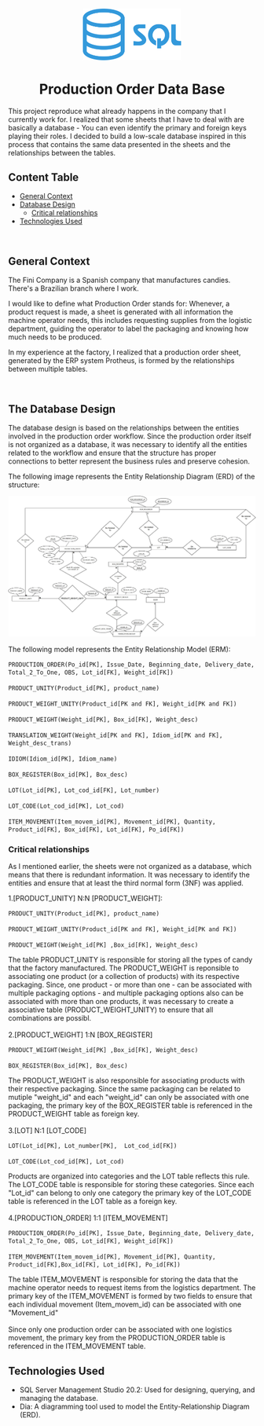 <p width="100%" align="center">
<!-- a largura é 100%, pois representa a proporção completa da faixa superior do paragrafo -->
    <img src="./images/sql.png" width="200px">
</p>    
<!-- Usei barra antes do "p" para fechar paragrafo -->
<h1 id = "projectDescription" align="center">Production Order Data Base</h1>
<p>This project reproduce what already happens in the company that I currently work for. I realized that some sheets that I have to deal with are basically a database - You can even identify the primary and foreign keys playing their roles. I decided to build a low-scale database inspired in this process that contains the same data presented in the sheets and the relationships between the tables. </p>


## Content Table

<ul>
    <li><a href = "#context">General Context</a></li>
    <li><a href = "#databasedesign">Database Design</a><ul>
    <li><a href = "#relationships">Critical relationships</a></li></ul></li>
    <li><a href = "#Technologies">Technologies Used</a></li>
</ul>

<br>
<h2 id="context"> General Context </h2>
<p>The Fini Company is a Spanish company that manufactures candies. There's a Brazilian branch where I work.<p>

<p>I would like to define what Production Order stands for: Whenever, a product request is made, a sheet is generated with all information the machine operator needs, this includes requesting supplies from the logistic department, guiding the operator to label the packaging and knowing how much needs to be produced. <p>

<p>In my experience at the factory, I realized that a production order sheet, generated by the ERP system Protheus, is formed by the relationships between multiple tables.<p>

<br>

<h2 id="databasedesign">The Database Design</h2>
<p>The database design is based on the relationships between the entities involved in the production order workflow. Since the production order itself is not organized as a database, it was necessary to identify all the entities related to the workflow and ensure that the structure has proper connections to better represent the business rules and preserve cohesion.<p>

<p>The following image represents the Entity Relationship Diagram (ERD) of the structure:   <p>
<img src="images/erd.jpeg" style-width: 100%; height: auto;>

<p>The following model represents the Entity Relationship Model (ERM):
    
    PRODUCTION_ORDER(Po_id[PK], Issue_Date, Beginning_date, Delivery_date, Total_2_To_One, OBS, Lot_id[FK], Weight_id[FK])

    PRODUCT_UNITY(Product_id[PK], product_name) 

    PRODUCT_WEIGHT_UNITY(Product_id[PK and FK], Weight_id[PK and FK]) 

    PRODUCT_WEIGHT(Weight_id[PK], Box_id[FK], Weight_desc)

    TRANSLATION_WEIGHT(Weight_id[PK and FK], Idiom_id[PK and FK], Weight_desc_trans)

    IDIOM(Idiom_id[PK], Idiom_name)

    BOX_REGISTER(Box_id[PK], Box_desc) 	

    LOT(Lot_id[PK], Lot_cod_id[FK], Lot_number) 

    LOT_CODE(Lot_cod_id[PK], Lot_cod) 

    ITEM_MOVEMENT(Item_movem_id[PK], Movement_id[PK], Quantity, Product_id[FK], Box_id[FK], Lot_id[FK], Po_id[FK])
 <p>
 <h3 id="relationships"> Critical relationships</h3>
 <p>As I mentioned earlier, the sheets were not organized as a database, which means that there is redundant  information. It was necessary to identify the entities and ensure that at least the third normal form (3NF) was applied. 

1.[PRODUCT_UNITY] N:N [PRODUCT_WEIGHT]:
 

    PRODUCT_UNITY(Product_id[PK], product_name) 

    PRODUCT_WEIGHT_UNITY(Product_id[PK and FK], Weight_id[PK and FK]) 

    PRODUCT_WEIGHT(Weight_id[PK] ,Box_id[FK], Weight_desc)   
The table PRODUCT_UNITY is responsible for storing all the types of candy that the factory manufactured. The PRODUCT_WEIGHT is reponsible to associating one product (or a collection of products) with its respective packaging.  Since, one product - or more than one - can be associated with multiple packaging options - and multiple packaging options also can be associated with more than one products, it was necessary to create a associative table (PRODUCT_WEIGHT_UNITY) to ensure that all combinations are possibl. 
<br>
<br>
2.[PRODUCT_WEIGHT] 1:N [BOX_REGISTER]

    PRODUCT_WEIGHT(Weight_id[PK] ,Box_id[FK], Weight_desc)

    BOX_REGISTER(Box_id[PK], Box_desc) 	
The PRODUCT_WEIGHT is also responsible for associating products with their respective packaging. Since the same packaging can be related to mutiple "weight_id" and each "weight_id" can only be associated with one packaging, the primary key of the BOX_REGISTER table is referenced in the PRODUCT_WEIGHT table as foreign key.
<br>
<br>
3.[LOT] N:1 [LOT_CODE]

    LOT(Lot_id[PK], Lot_number[PK],  Lot_cod_id[FK]) 

    LOT_CODE(Lot_cod_id[PK], Lot_cod)
    
Products are organized into categories and the LOT table reflects this rule. The LOT_CODE table is responsible for storing these categories. Since each "Lot_id" can belong to only one category the primary key of the LOT_CODE table is referenced in the LOT table as a foreign key. 
<br>
<br>
4.[PRODUCTION_ORDER] 1:1 [ITEM_MOVEMENT]

    PRODUCTION_ORDER(Po_id[PK], Issue_Date, Beginning_date, Delivery_date, Total_2_To_One, OBS, Lot_id[FK], Weight_id[FK])

    ITEM_MOVEMENT(Item_movem_id[PK], Movement_id[PK], Quantity, Product_id[FK],Box_id[FK], Lot_id[FK], Po_id[FK])
The table ITEM_MOVEMENT is responsible for storing the data that the machine operator needs to request items from the logistics department. The primary key of the ITEM_MOVEMENT is formed by two fields to ensure that each individual movement (Item_movem_id) can be associated with one "Movement_id"
<br><br>
Since only one production order can be associated with one logistics movement, the primary key from the PRODUCTION_ORDER table is referenced in the ITEM_MOVEMENT table.
<p> 
<h2 id="Technologies">Technologies Used</h2>
<ul>
<li>SQL Server Management Studio 20.2: Used for designing, querying, and managing the database.</li>
<li>Dia: A diagramming tool used to model the Entity-Relationship Diagram (ERD).</li>

</ul>
